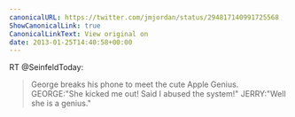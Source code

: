 ```yaml
---
canonicalURL: https://twitter.com/jmjordan/status/294817140991725568
ShowCanonicalLink: true
CanonicalLinkText: View original on
date: 2013-01-25T14:40:58+00:00
---
```

RT @SeinfeldToday:
> George breaks his phone to meet the cute Apple Genius. GEORGE:"She kicked me out! Said I abused the system!" JERRY:"Well she is a genius."